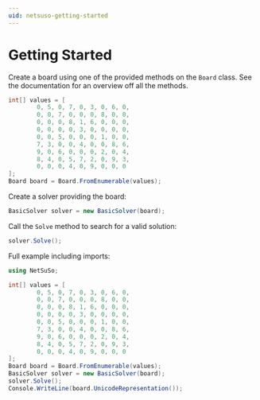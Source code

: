 ```yaml
---
uid: netsuso-getting-started
---
```


# Getting Started

Create a board using one of the provided methods on the `Board` class. See the documentation for an overview off all
the methods.

```c#
int[] values = [
        0, 5, 0, 7, 0, 3, 0, 6, 0,
        0, 0, 7, 0, 0, 0, 8, 0, 0,
        0, 0, 0, 8, 1, 6, 0, 0, 0,
        0, 0, 0, 0, 3, 0, 0, 0, 0,
        0, 0, 5, 0, 0, 0, 1, 0, 0,
        7, 3, 0, 0, 4, 0, 0, 8, 6,
        9, 0, 6, 0, 0, 0, 2, 0, 4,
        8, 4, 0, 5, 7, 2, 0, 9, 3,
        0, 0, 0, 4, 0, 9, 0, 0, 0
];
Board board = Board.FromEnumerable(values);
```

Create a solver providing the board:

```c#
BasicSolver solver = new BasicSolver(board);
```

Call the `Solve` method to search for a valid solution:

```c#
solver.Solve();
```

Full example including imports:

```c#
using NetSuSo;

int[] values = [
        0, 5, 0, 7, 0, 3, 0, 6, 0,
        0, 0, 7, 0, 0, 0, 8, 0, 0,
        0, 0, 0, 8, 1, 6, 0, 0, 0,
        0, 0, 0, 0, 3, 0, 0, 0, 0,
        0, 0, 5, 0, 0, 0, 1, 0, 0,
        7, 3, 0, 0, 4, 0, 0, 8, 6,
        9, 0, 6, 0, 0, 0, 2, 0, 4,
        8, 4, 0, 5, 7, 2, 0, 9, 3,
        0, 0, 0, 4, 0, 9, 0, 0, 0
];
Board board = Board.FromEnumerable(values);
BasicSolver solver = new BasicSolver(board);
solver.Solve();
Console.WriteLine(board.UnicodeRepresentation());
```
